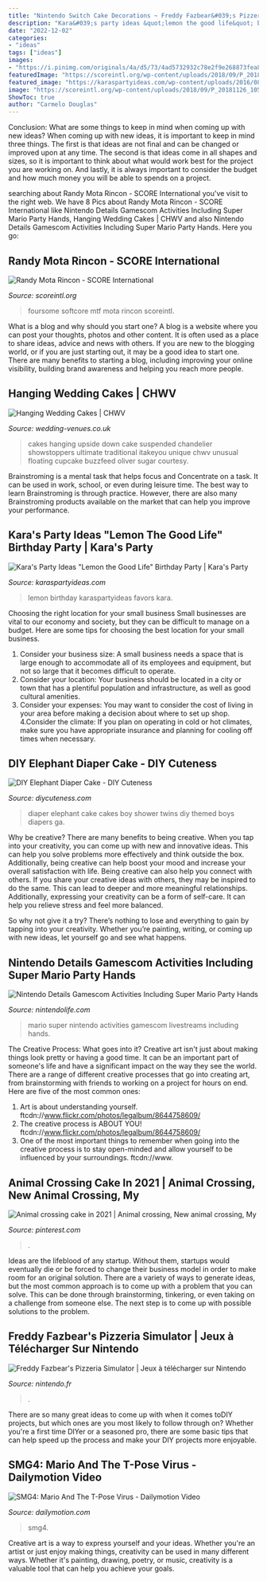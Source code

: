 ```yaml
---
title: "Nintendo Switch Cake Decorations ~ Freddy Fazbear&#039;s Pizzeria Simulator"
description: "Kara&#039;s party ideas &quot;lemon the good life&quot; birthday party"
date: "2022-12-02"
categories:
- "ideas"
tags: ["ideas"]
images:
- "https://i.pinimg.com/originals/4a/d5/73/4ad5732932c78e2f9e268873fea821d8.jpg"
featuredImage: "https://scoreintl.org/wp-content/uploads/2018/09/P_20181126_105917-e1563807919300.jpg"
featured_image: "https://karaspartyideas.com/wp-content/uploads/2016/08/Lemon-the-Good-Life-Birthday-Party-via-Karas-Party-Ideas-KarasPartyIdeas.com7_.jpg"
image: "https://scoreintl.org/wp-content/uploads/2018/09/P_20181126_105917-e1563807919300.jpg"
ShowToc: true
author: "Carmelo Douglas"
---
```



Conclusion: What are some things to keep in mind when coming up with new ideas?
When coming up with new ideas, it is important to keep in mind three things. The first is that ideas are not final and can be changed or improved upon at any time. The second is that ideas come in all shapes and sizes, so it is important to think about what would work best for the project you are working on. And lastly, it is always important to consider the budget and how much money you will be able to spends on a project.

	

		
searching about Randy Mota Rincon - SCORE International you've visit to the right web. We have 8 Pics about Randy Mota Rincon - SCORE International like Nintendo Details Gamescom Activities Including Super Mario Party Hands, Hanging Wedding Cakes | CHWV and also Nintendo Details Gamescom Activities Including Super Mario Party Hands. Here you go:
		
    
## Randy Mota Rincon - SCORE International

<img loading=lazy src="https://scoreintl.org/wp-content/uploads/2018/09/P_20181126_105917-e1563807919300.jpg" onerror="this.onerror=null;this.src='https://tse2.mm.bing.net/th?id=OIP.naMwxpZtuaNjTpJcLc7vdwHaHa&amp;pid=15.1';" alt="Randy Mota Rincon - SCORE International">

_Source: scoreintl.org_

>foursome softcore mtf mota rincon scoreintl. 

	

What is a blog and why should you start one?
A blog is a website where you can post your thoughts, photos and other content. It is often used as a place to share ideas, advice and news with others. If you are new to the blogging world, or if you are just starting out, it may be a good idea to start one. There are many benefits to starting a blog, including improving your online visibility, building brand awareness and helping you reach more people.

    
## Hanging Wedding Cakes | CHWV

<img loading=lazy src="https://www.wedding-venues.co.uk/sites/default/files/14.oliverjamessugarcraft-hanging-wedding-cakes.jpg" onerror="this.onerror=null;this.src='https://tse4.mm.bing.net/th?id=OIP.vECMqm6gIVdVebf2QohhuwHaLH&amp;pid=15.1';" alt="Hanging Wedding Cakes | CHWV">

_Source: wedding-venues.co.uk_

>cakes hanging upside down cake suspended chandelier showstoppers ultimate traditional itakeyou unique chwv unusual floating cupcake buzzfeed oliver sugar courtesy. 

	

Brainstroming is a mental task that helps focus and Concentrate on a task. It can be used in work, school, or even during leisure time. The best way to learn Brainstroming is through practice. However, there are also many Brainstroming products available on the market that can help you improve your performance.

    
## Kara&#039;s Party Ideas &quot;Lemon The Good Life&quot; Birthday Party | Kara&#039;s Party

<img loading=lazy src="https://karaspartyideas.com/wp-content/uploads/2016/08/Lemon-the-Good-Life-Birthday-Party-via-Karas-Party-Ideas-KarasPartyIdeas.com7_.jpg" onerror="this.onerror=null;this.src='https://tse1.mm.bing.net/th?id=OIP.d2NzbTeR0Whc8EhTxKtciwHaLH&amp;pid=15.1';" alt="Kara&#039;s Party Ideas &quot;Lemon the Good Life&quot; Birthday Party | Kara&#039;s Party">

_Source: karaspartyideas.com_

>lemon birthday karaspartyideas favors kara. 

	

Choosing the right location for your small business
Small businesses are vital to our economy and society, but they can be difficult to manage on a budget. Here are some tips for choosing the best location for your small business. 
1. Consider your business size: A small business needs a space that is large enough to accommodate all of its employees and equipment, but not so large that it becomes difficult to operate. 
2. Consider your location: Your business should be located in a city or town that has a plentiful population and infrastructure, as well as good cultural amenities. 
3. Consider your expenses: You may want to consider the cost of living in your area before making a decision about where to set up shop. 
4.Consider the climate: If you plan on operating in cold or hot climates, make sure you have appropriate insurance and planning for cooling off times when necessary.

    
## DIY Elephant Diaper Cake - DIY Cuteness

<img loading=lazy src="https://diycuteness.com/wp-content/uploads/2019/09/Boys-Elephant-Themed-Diaper-Cake.jpg" onerror="this.onerror=null;this.src='https://tse2.mm.bing.net/th?id=OIP.V58__H9zfn2MU40MeFT7AwHaL2&amp;pid=15.1';" alt="DIY Elephant Diaper Cake - DIY Cuteness">

_Source: diycuteness.com_

>diaper elephant cake cakes boy shower twins diy themed boys diapers ga. 

	

Why be creative?
There are many benefits to being creative. When you tap into your creativity, you can come up with new and innovative ideas. This can help you solve problems more effectively and think outside the box. Additionally, being creative can help boost your mood and increase your overall satisfaction with life.
Being creative can also help you connect with others. If you share your creative ideas with others, they may be inspired to do the same. This can lead to deeper and more meaningful relationships. Additionally, expressing your creativity can be a form of self-care. It can help you relieve stress and feel more balanced.

So why not give it a try? There’s nothing to lose and everything to gain by tapping into your creativity. Whether you’re painting, writing, or coming up with new ideas, let yourself go and see what happens.

    
## Nintendo Details Gamescom Activities Including Super Mario Party Hands

<img loading=lazy src="https://images.nintendolife.com/news/2018/08/nintendo_details_gamescom_activities_including_super_mario_party_hands-on_and_livestreams/large.jpg" onerror="this.onerror=null;this.src='https://tse3.mm.bing.net/th?id=OIP.w7_6_fp74IY6igpqs-66jQHaEK&amp;pid=15.1';" alt="Nintendo Details Gamescom Activities Including Super Mario Party Hands">

_Source: nintendolife.com_

>mario super nintendo activities gamescom livestreams including hands. 

	

The Creative Process: What goes into it?
Creative art isn't just about making things look pretty or having a good time. It can be an important part of someone's life and have a significant impact on the way they see the world. There are a range of different creative processes that go into creating art, from brainstorming with friends to working on a project for hours on end. Here are five of the most common ones: 
1) Art is about understanding yourself. ftcdn://www.flickr.com/photos/legalbum/8644758609/
2) The creative process is ABOUT YOU! ftcdn://www.flickr.com/photos/legalbum/8644758609/
3) One of the most important things to remember when going into the creative process is to stay open-minded and allow yourself to be influenced by your surroundings. ftcdn://www.

    
## Animal Crossing Cake In 2021 | Animal Crossing, New Animal Crossing, My

<img loading=lazy src="https://i.pinimg.com/originals/4a/d5/73/4ad5732932c78e2f9e268873fea821d8.jpg" onerror="this.onerror=null;this.src='https://tse4.mm.bing.net/th?id=OIP.N_Yd1I0G8uqkGGcBif5KjgHaJ4&amp;pid=15.1';" alt="Animal crossing cake in 2021 | Animal crossing, New animal crossing, My">

_Source: pinterest.com_

>. 

	

Ideas are the lifeblood of any startup. Without them, startups would eventually die or be forced to change their business model in order to make room for an original solution. There are a variety of ways to generate ideas, but the most common approach is to come up with a problem that you can solve. This can be done through brainstorming, tinkering, or even taking on a challenge from someone else. The next step is to come up with possible solutions to the problem.

    
## Freddy Fazbear&#039;s Pizzeria Simulator | Jeux à Télécharger Sur Nintendo

<img loading=lazy src="https://cdn03.nintendo-europe.com/media/images/10_share_images/games_15/nintendo_switch_download_software_1/H2x1_NSwitchDS_FreddyFazbearsPizzeriaSimulator_image1600w.jpg" onerror="this.onerror=null;this.src='https://tse3.mm.bing.net/th?id=OIP.2xidDXhv4Kao77NTNDmDvwHaDt&amp;pid=15.1';" alt="Freddy Fazbear&#039;s Pizzeria Simulator | Jeux à télécharger sur Nintendo">

_Source: nintendo.fr_

>. 

	

There are so many great ideas to come up with when it comes toDIY projects, but which ones are you most likely to follow through on? Whether you're a first time DIYer or a seasoned pro, there are some basic tips that can help speed up the process and make your DIY projects more enjoyable.

    
## SMG4: Mario And The T-Pose Virus - Dailymotion Video

<img loading=lazy src="https://s2.dmcdn.net/v/ONnHb1VtH7ZDSSyIb/x720" onerror="this.onerror=null;this.src='https://tse3.mm.bing.net/th?id=OIP.9fShcI_Dpct5l3O6E58SNgHaEK&amp;pid=15.1';" alt="SMG4: Mario And The T-Pose Virus - Dailymotion Video">

_Source: dailymotion.com_

>smg4. 

	

Creative art is a way to express yourself and your ideas. Whether you're an artist or just enjoy making things, creativity can be used in many different ways. Whether it's painting, drawing, poetry, or music, creativity is a valuable tool that can help you achieve your goals.

